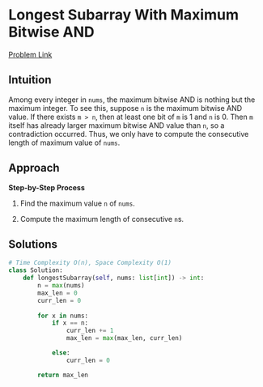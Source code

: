 **Longest Subarray With Maximum Bitwise AND**
=
[Problem Link](https://leetcode.com/problems/longest-subarray-with-maximum-bitwise-and/description)

## Intuition
Among every integer in `nums`, the maximum bitwise AND is nothing but the maximum integer. To see this, suppose 
`n` is the maximum bitwise AND value. If there exists `m > n`, then at least one bit of `m` is 1 and `n` is 0. Then 
`m` itself has already larger maximum bitwise AND value than `n`, so a contradiction occurred. Thus, we only have to 
compute the consecutive length of maximum value of `nums`.

## Approach
**Step-by-Step Process**

1. Find the maximum value `n` of `nums`.

2. Compute the maximum length of consecutive `n`s.
   
## Solutions
```python
# Time Complexity O(n), Space Complexity O(1)
class Solution:
    def longestSubarray(self, nums: list[int]) -> int:
        n = max(nums)
        max_len = 0
        curr_len = 0
        
        for x in nums:
            if x == n:
                curr_len += 1
                max_len = max(max_len, curr_len)

            else:
                curr_len = 0

        return max_len
```
